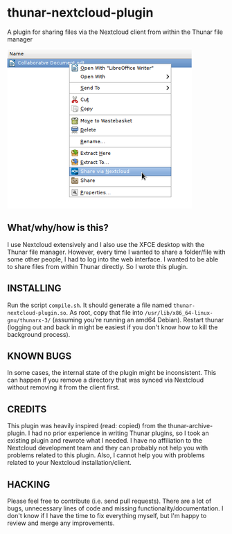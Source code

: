 # thunar-nextcloud-plugin
A plugin for sharing files via the Nextcloud client from within the Thunar file manager

![Screenshot](https://github.com/frederikmoellers/thunar-nextcloud-plugin/raw/master/screenshot.png)

## What/why/how is this?
I use Nextcloud extensively and I also use the XFCE desktop with the Thunar file manager. However, every time I wanted to share a folder/file with some other people, I had to log into the web interface. I wanted to be able to share files from within Thunar directly. So I wrote this plugin.

## INSTALLING
Run the script `compile.sh`. It should generate a file named `thunar-nextcloud-plugin.so`. As root, copy that file into `/usr/lib/x86_64-linux-gnu/thunarx-3/` (assuming you're running an amd64 Debian). Restart thunar (logging out and back in might be easiest if you don't know how to kill the background process).

## KNOWN BUGS
In some cases, the internal state of the plugin might be inconsistent. This can happen if you remove a directory that was synced via Nextcloud without removing it from the client first.

## CREDITS
This plugin was heavily inspired (read: copied) from the thunar-archive-plugin. I had no prior experience in writing Thunar plugins, so I took an existing plugin and rewrote what I needed.
I have no affiliation to the Nextcloud development team and they can probably not help you with problems related to this plugin. Also, I cannot help you with problems related to your Nextcloud installation/client.

## HACKING
Please feel free to contribute (i.e. send pull requests). There are a lot of bugs, unnecessary lines of code and missing functionality/documentation. I don't know if I have the time to fix everything myself, but I'm happy to review and merge any improvements.
